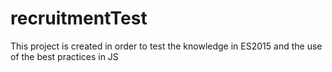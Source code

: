 # recruitmentTest
This project is created in order to test the knowledge in ES2015 and the use of the best practices in JS
